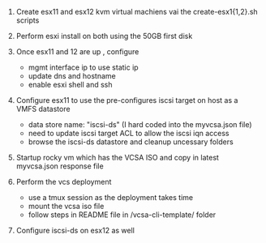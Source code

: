
1. Create esx11 and esx12 kvm virtual machiens vai the create-esx1{1,2}.sh scripts
2. Perform esxi install on both using the 50GB first disk
3. Once esx11 and 12 are up , configure
    - mgmt interface ip to use static ip
    - update dns and hostname
    - enable esxi shell and ssh
4. Configure esx11 to use the pre-configures iscsi target on host as a VMFS datastore
    - data store name: "iscsi-ds" (I hard coded into the myvcsa.json file)
    - need to update iscsi target ACL to allow the iscsi iqn access
    - browse the iscsi-ds datastore and cleanup uncessary folders 
5. Startup rocky vm which has the VCSA ISO and copy in latest myvcsa.json response file
6. Perform the vcs deployment 
    - use a tmux session as the deployment takes time
    - mount the vcsa iso file
    - follow steps in README file in /vcsa-cli-template/ folder

7. Configure iscsi-ds on esx12 as well
